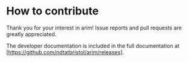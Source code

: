 How to contribute
=================

Thank you for your interest in arim! Issue reports and pull requests are greatly appreciated. 

The developer documentation is included in the full documentation at [https://github.com/ndtatbristol/arim/releases].
